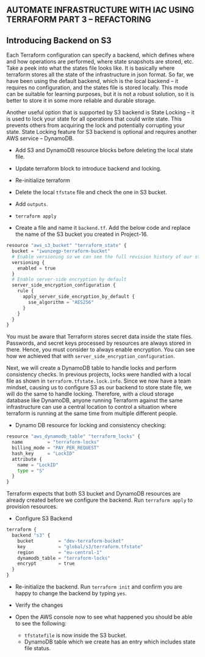 ## AUTOMATE INFRASTRUCTURE WITH IAC USING TERRAFORM PART 3 – REFACTORING

## Introducing Backend on S3

Each Terraform configuration can specify a backend, which defines where and how operations are performed, where state snapshots are stored, etc. Take a peek into what the states file looks like. It is basically where terraform stores all the state of the infrastructure in json format. So far, we have been using the default backend, which is the local backend – it requires no configuration, and the states file is stored locally. This mode can be suitable for learning purposes, but it is not a robust solution, so it is better to store it in some more reliable and durable storage.

Another useful option that is supported by S3 backend is State Locking – it is used to lock your state for all operations that could write state. This prevents others from acquiring the lock and potentially corrupting your state. State Locking feature for S3 backend is optional and requires another AWS service – DynamoDB.

- Add S3 and DynamoDB resource blocks before deleting the local state file.
- Update terraform block to introduce backend and locking.
- Re-initialize terraform
- Delete the local `tfstate` file and check the one in S3 bucket.
- Add `outputs`.
- `terraform apply`


- Create a file and name it `backend.tf`. Add the below code and replace the name of the S3 bucket you created in Project-16.

```python
resource "aws_s3_bucket" "terraform_state" {
  bucket = "iwunzegp-terraform-bucket"
  # Enable versioning so we can see the full revision history of our state files
  versioning {
    enabled = true
  }
  # Enable server-side encryption by default
  server_side_encryption_configuration {
    rule {
      apply_server_side_encryption_by_default {
        sse_algorithm = "AES256"
      }
    }
  }
}
```
You must be aware that Terraform stores secret data inside the state files. Passwords, and secret keys processed by resources are always stored in there. Hence, you must consider to always enable encryption. You can see how we achieved that with  `server_side_encryption_configuration`.

Next, we will create a DynamoDB table to handle locks and perform consistency checks. In previous projects, locks were handled with a local file as shown in `terraform.tfstate.lock.info`. Since we now have a team mindset, causing us to configure S3 as our backend to store state file, we will do the same to handle locking. Therefore, with a cloud storage database like DynamoDB, anyone running Terraform against the same infrastructure can use a central location to control a situation where terraform is running at the same time from multiple different people.

- Dynamo DB resource for locking and consistency checking:

```python
resource "aws_dynamodb_table" "terraform_locks" {
  name         = "terraform-locks"
  billing_mode = "PAY_PER_REQUEST"
  hash_key     = "LockID"
  attribute {
    name = "LockID"
    type = "S"
  }
}
```

Terraform expects that both S3 bucket and DynamoDB resources are already created before we configure the backend. Run `terraform apply` to provision resources.

- Configure S3 Backend

```python
terraform {
  backend "s3" {
    bucket         = "dev-terraform-bucket"
    key            = "global/s3/terraform.tfstate"
    region         = "eu-central-1"
    dynamodb_table = "terraform-locks"
    encrypt        = true
  }
}
```

- Re-initialize the backend. Run `terraform init` and confirm you are happy to change the backend by typing `yes`.

- Verify the changes

- Open the AWS console now to see what happened you should be able to see the following:

    - `tfstatefile` is now inside the S3 bucket.
    - DynamoDB table which we create has an entry which includes state file status.
